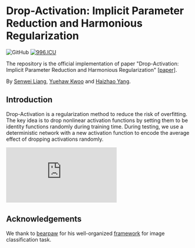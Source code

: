 # Drop-Activation: Implicit Parameter Reduction and Harmonious Regularization
![GitHub](https://img.shields.io/github/license/gbup-group/DIANet.svg)
[![996.ICU](https://img.shields.io/badge/link-996.icu-red.svg)](https://996.icu) 

The repository is the official implementation of paper "Drop-Activation: Implicit Parameter Reduction and Harmonious Regularization" [[paper]](https://arxiv.org/abs/1811.05850).

By [Senwei Liang](https://github.com/LeungSamWai), [Yuehaw Kwoo](https://www.google.com) and [Haizhao Yang](https://haizhaoyang.github.io/).

## Introduction
Drop-Activation is a regularization method to reduce the risk of overfitting. The key idea is to drop nonlinear activation functions by setting them to be identity functions randomly during training time. During testing, we use a deterministic network with a new activation function to encode the average effect of dropping activations randomly.

![image](https://github.com/LeungSamWai/Drop-Activation/blob/master/images/drop-act.pdf)

## Acknowledgements
We thank to [bearpaw](https://github.com/bearpaw) for his well-organized [framework](https://github.com/bearpaw/pytorch-classification) for image classification task. 

